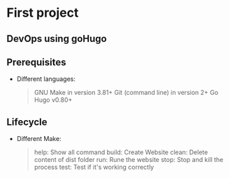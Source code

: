 # First project

## DevOps using goHugo

## Prerequisites

* Different languages:

    > GNU Make in version 3.81+
    > Git (command line) in version 2+
    > Go Hugo v0.80+

## Lifecycle

* Different Make:

    > help: Show all command
    > build:  Create Website
    > clean:  Delete content of dist folder
    > run: Rune the website
    > stop: Stop and kill the process
    > test: Test if it's working correctly
